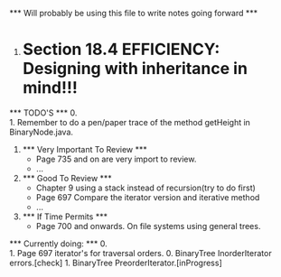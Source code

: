 *** Will probably be using this file to write notes going forward ***

1. # Section 18.4 EFFICIENCY: Designing with inheritance in mind!!!

*** TODO'S ***
0.  
    1. Remember to do a pen/paper trace of the method getHeight in BinaryNode.java.
1.  *** Very Important To Review ***
    * Page 735 and on are very import to review.
    * ...
2.  *** Good To Review ***
    * Chapter 9 using a stack instead of recursion(try to do first)
    * Page 697 Compare the iterator version and iterative method
    * ...
3.  *** If Time Permits ***
    * Page 700 and onwards. On file systems using general trees.


*** Currently doing: ***
0.  
    1. Page 697 iterator's for traversal orders.
        0. BinaryTree InorderIterator errors.[check]
        1. BinaryTree PreorderIterator.[inProgress]